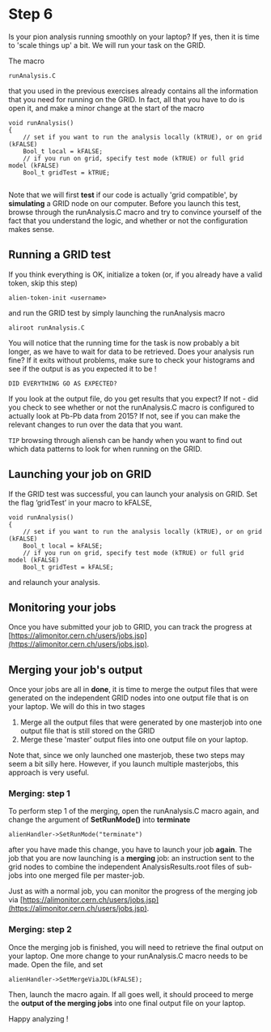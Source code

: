 # Step 6


Is your pion analysis running smoothly on your laptop? If yes, then it is time to 'scale things up' a bit. We will run your task on the GRID. 

The macro
```
runAnalysis.C
```
that you used in the previous exercises already contains all the information that you need for running on the GRID. In fact, all that you have to do is open it, and make a minor change at the start of the macro
```
void runAnalysis()
{
    // set if you want to run the analysis locally (kTRUE), or on grid (kFALSE)
    Bool_t local = kFALSE;
    // if you run on grid, specify test mode (kTRUE) or full grid model (kFALSE)
    Bool_t gridTest = kTRUE;
    
```
Note that we will first **test** if our code is actually 'grid compatible', by **simulating** a GRID node on our computer. Before you launch this test, browse through the runAnalysis.C macro and try to convince yourself of the fact that you understand the logic, and whether or not the configuration makes sense.

## Running a GRID test


If you think everything is OK, initialize a token (or, if you already have a valid token, skip this step)
```
alien-token-init <username>
```
and run the GRID test by simply launching the runAnalysis macro
```
aliroot runAnalysis.C
```

You will notice that the running time for the task is now probably a bit longer, as we have to wait for data to be retrieved. Does your analysis run fine? If it exits without problems, make sure to check your histograms and see if the output is as you expected it to be !


`DID EVERYTHING GO AS EXPECTED?`

If you look at the output file, do you get results that you expect? If not - did you check to see whether or not the runAnalysis.C macro is configured to actually look at Pb-Pb data from 2015? If not, see if you can make the relevant changes to run over the data that you want. 

`TIP` browsing through aliensh can be handy when you want to find out which data patterns to look for when running on the GRID.


## Launching your job on GRID


If the GRID test was successful, you can launch your analysis on GRID. Set the flag ’gridTest’ in your macro to kFALSE,
```
void runAnalysis()
{
    // set if you want to run the analysis locally (kTRUE), or on grid (kFALSE)
    Bool_t local = kFALSE;
    // if you run on grid, specify test mode (kTRUE) or full grid model (kFALSE)
    Bool_t gridTest = kFALSE;

```
and relaunch your analysis. 

## Monitoring your jobs

Once you have submitted your job to GRID, you can track the progress at [https://alimonitor.cern.ch/users/jobs.jsp](https://alimonitor.cern.ch/users/jobs.jsp).

## Merging your job's output

Once your jobs are all in **done**, it is time to merge the output files that were generated on the independent GRID nodes into one output file that is on your laptop. We will do this in two stages

1. Merge all the output files that were generated by one masterjob into one output file that is still stored on the GRID
2. Merge these 'master' output files into one output file on your laptop. 

Note that, since we only launched one masterjob, these two steps may seem a bit silly here. However, if you launch multiple masterjobs, this approach is very useful. 


### Merging: step 1

To perform step 1 of the merging, open the runAnalysis.C macro again, and change the argument of **SetRunMode()** into **terminate**

```
alienHandler->SetRunMode("terminate")
```
after you have made this change, you have to launch your job **again**. The job that you are now launching is a **merging** job: an instruction sent to the grid nodes to combine the independent AnalysisResults.root files of sub-jobs into one merged file per master-job. 

Just as with a normal job, you can monitor the progress of the merging job via [https://alimonitor.cern.ch/users/jobs.jsp](https://alimonitor.cern.ch/users/jobs.jsp). 

### Merging: step 2

Once the merging job is finished, you will need to retrieve the final output on your laptop. One more change to your runAnalysis.C macro needs to be made. Open the file, and set
```
alienHandler->SetMergeViaJDL(kFALSE);
```
Then, launch the macro again. If all goes well, it should proceed to merge the **output of the merging jobs** into one final output file on your laptop. 


Happy analyzing ! 

